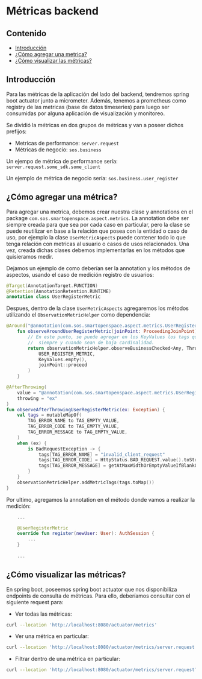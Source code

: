 # Métricas backend

## Contenido

- [Introducción](#introducción)
- [¿Cómo agregar una metrica?](#cómo-agregar-una-métrica)
- [¿Cómo visualizar las métricas?](#cómo-visualizar-las-métricas)

## Introducción

Para las métricas de la aplicación del lado del backend, tendremos spring boot actuator junto a micrometer. Además, tenemos a prometheus como registry de las metricas (base de datos timeseries) para luego ser consumidas por alguna aplicación de visualización y monitoreo.

Se dividió la métricas en dos grupos de métricas y van a poseer dichos prefijos:

- Metricas de performance: `server.request`
- Métricas de negocio: `sos.business`

Un ejempo de métrica de performance sería: `server.request.some_sdk.some_client`

Un ejemplo de métrica de negocio sería: `sos.business.user_register`


## ¿Cómo agregar una métrica?


Para agregar una metrica, debemos crear nuestra clase y annotations en el package `com.sos.smartopenspace.aspect.metrics`. La annotation debe ser siempre creada para que sea por cada caso en particular, pero la clase se puede reutilizar en base a la relación que posea con la entidad o caso de uso, por ejemplo la clase `UserMetricAspects` puede contener todo lo que tenga relación con metricas al usuario o casos de usos relacionados. Una vez, creada dichas clases debemos implementarlas en los métodos que quisieramos medir.


Dejamos un ejemplo de como deberían ser la annotation y los métodos de aspectos, usando el caso de medición registro de usuarios:

```kotlin
@Target(AnnotationTarget.FUNCTION)
@Retention(AnnotationRetention.RUNTIME)
annotation class UserRegisterMetric
```

Despues, dentro de la clase `UserMetricAspects` agregaremos los métodos utilizando el `ObservationMetricHelper` como dependencia:

```kotlin
@Around("@annotation(com.sos.smartopenspace.aspect.metrics.UserRegisterMetric)")
    fun observeAroundUserRegisterMetric(joinPoint: ProceedingJoinPoint): Any? {
        // En este punto, se puede agregar en los KeyValues los tags que se desean agregar
        //  siempre y cuando sean de baja cardinalidad.
        return observationMetricHelper.observeBusinessChecked<Any, Throwable>(
            USER_REGISTER_METRIC,
            KeyValues.empty(),
            joinPoint::proceed
        )
    }

@AfterThrowing(
    value = "@annotation(com.sos.smartopenspace.aspect.metrics.UserRegisterMetric)",
    throwing = "ex"
)
fun observeAfterThrowingUserRegisterMetric(ex: Exception) {
    val tags = mutableMapOf(
        TAG_ERROR_NAME to TAG_EMPTY_VALUE,
        TAG_ERROR_CODE to TAG_EMPTY_VALUE,
        TAG_ERROR_MESSAGE to TAG_EMPTY_VALUE,
    )
    when (ex) {
        is BadRequestException -> {
            tags[TAG_ERROR_NAME] = "invalid_client_request"
            tags[TAG_ERROR_CODE] = HttpStatus.BAD_REQUEST.value().toString()
            tags[TAG_ERROR_MESSAGE] = getAtMaxWidthOrEmptyValueIfBlankOrNull(ex.message)
        }
    }
    observationMetricHelper.addMetricTags(tags.toMap())
}

```

Por ultimo, agregamos la annotation en el método donde vamos a realizar la medición:

```kotlin
    ...

    @UserRegisterMetric
    override fun register(newUser: User): AuthSession {
        ...
    }
    
    ...
```


## ¿Cómo visualizar las métricas?

En spring boot, poseemos spring boot actuator que nos disponibiliza endpoints de consulta de métricas. Para ello, deberíamos consultar con el siguiente request para:

- Ver todas las métricas:

```bash
curl --location 'http://localhost:8080/actuator/metrics'
```


- Ver una métrica en particular:

```bash
curl --location 'http://localhost:8080/actuator/metrics/server.request'
```

- Filtrar dentro de una métrica en particular:

```bash
curl --location 'http://localhost:8080/actuator/metrics/server.request?tag=uri%3A%2FopenSpace%2F%7Bid%7D'
```